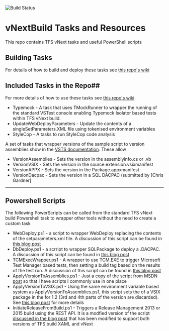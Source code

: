 ![Build Status](https://richardfennell.visualstudio.com/DefaultCollection/_apis/public/build/definitions/670b3a60-2021-47ab-a88b-d76ebd888a2f/12/badge)

# vNextBuild Tasks and Resources

This repo contains TFS vNext tasks and useful PowerShell scripts

## Building Tasks ##

For details of how to build and deploy these tasks see [this repo's wiki](https://github.com/rfennell/vNextBuild/wiki/Build-Tasks)

## Included Tasks in the Repo##
For more details of how to use these tasks see [this repo's wiki](https://github.com/rfennell/vNextBuild/wiki)

- Typemock - A task that uses TMockRunner to wrapper the running of the standard VSTest console enabling Typemock Isolator based tests within TFS vNext build.
- UpdateWebDeployParameters - Update the contents of a singleSetParameters.XML file using tokenised environment variables
- StyleCop - A tasks to run StyleCop code analysis

A set of tasks that wrapper versions of the sample script to version assemblies show in the [VSTS documentation](https://msdn.microsoft.com/Library/vs/alm/Build/scripts/index
). These allow 

- VersionAssemblies - Sets the version in the assemblyinfo.cs or .vb
- VersionVSIX - Sets the version in the source.extension.vsixmanifest
- VersionAPPX - Sets the version in the Package.appxmanifest
- VersionDacpac - Sets the version in a SQL DACPAC (submitted by [Chris Gardner] 

----------

## Powershell Scripts ##
The following PowerScripts can be called from the standard TFS vNext build Powershell task to wrapper other tools without the need to create a custom task
 
- WebDeploy.ps1 - a script to wrapper WebDeploy replacing the contents of the setparameters.xml file. A discussion of this script can be found in [this blog post](http://blogs.blackmarble.co.uk/blogs/rfennell/post/2015/08/21/Using-Release-Management-vNext-templates-when-you-dont-want-to-use-DSC-scripts-A-better-script.aspx)
- DbDeploy.ps1 - a scrript to wrapper SQLPackage to deploy a .DACPAC. A discussion of this script can be found in [this blog post](http://blogs.blackmarble.co.uk/blogs/rfennell/post/2015/06/18/Using-Release-Management-vNext-templates-when-you-dont-want-to-use-DSC-scripts.aspx)
- TCMExecWrapper.ps1 - A wrapper to use TCM.EXE to trigger Microsoft Test Manager based tests, then setting a build tag based on the results of the test run. A discussion of this script can be found in [this blog post](http://blogs.blackmarble.co.uk/blogs/rfennell/post/2015/08/28/An-alternative-to-setting-a-build-quality-on-a-TFS-vNext-build.aspx)
- ApplyVersionToAssemblies.ps1 - Just a copy of the script from [MSDN post](https://msdn.microsoft.com/Library/vs/alm/Build/scripts/index) so that I have scripts I commonly use in one place
- ApplyVersionToVSIX.ps1 - Using the same environment variable based system as ApplyVersionToAssemblies.ps1, this script sets the of a VSIX package in the for 1.2 (3rd and 4th parts of the version are discarded). See [this blog post](http://blogs.blackmarble.co.uk/blogs/rfennell/post/2015/11/10/Versioning-a-VSIX-package-as-part-of-the-TFS-vNext-build-(when-the-source-is-on-GitHub).aspx) for more details
- InitiateReleaseFromBuild.ps1 - Triggers a Release Management 2013 or 2015 build using the REST API. It is a modfied version of the script [discussed in the blog ppst](http://blogs.blackmarble.co.uk/blogs/rfennell/post/2015/08/11/Running-Microsoft-Test-Manager-Test-Suites-as-part-of-a-vNext-Release-pipeline-Part-2.aspx) that has been modified to support both versions of TFS build XAML and vNext
